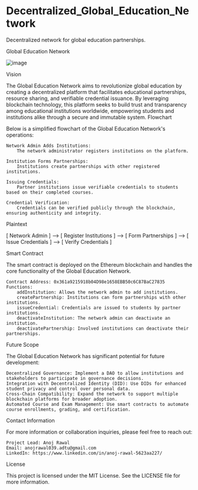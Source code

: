 # Decentralized_Global_Education_Network
Decentralized network for global education partnerships.

Global Education Network

![image](https://github.com/user-attachments/assets/675ce3ef-7503-42d5-ad4f-ee838ececd6f)



Vision

The Global Education Network aims to revolutionize global education by creating a decentralized platform that facilitates educational partnerships, resource sharing, and verifiable credential issuance. By leveraging blockchain technology, this platform seeks to build trust and transparency among educational institutions worldwide, empowering students and institutions alike through a secure and immutable system.
Flowchart

Below is a simplified flowchart of the Global Education Network's operations:

    Network Admin Adds Institutions:
        The network administrator registers institutions on the platform.

    Institution Forms Partnerships:
        Institutions create partnerships with other registered institutions.

    Issuing Credentials:
        Partner institutions issue verifiable credentials to students based on their completed courses.

    Credential Verification:
        Credentials can be verified publicly through the blockchain, ensuring authenticity and integrity.

Plaintext

[ Network Admin ] --> [ Register Institutions ]
                     --> [ Form Partnerships ]
                     --> [ Issue Credentials ]
                     --> [ Verify Credentials ]

Smart Contract

The smart contract is deployed on the Ethereum blockchain and handles the core functionality of the Global Education Network.

    Contract Address: 0x361a9215918b04D98e1658EBB50c6C87BaC27835
    Functions:
        addInstitution: Allows the network admin to add institutions.
        createPartnership: Institutions can form partnerships with other institutions.
        issueCredential: Credentials are issued to students by partner institutions.
        deactivateInstitution: The network admin can deactivate an institution.
        deactivatePartnership: Involved institutions can deactivate their partnerships.

Future Scope

The Global Education Network has significant potential for future development:

    Decentralized Governance: Implement a DAO to allow institutions and stakeholders to participate in governance decisions.
    Integration with Decentralized Identity (DID): Use DIDs for enhanced student privacy and control over personal data.
    Cross-Chain Compatibility: Expand the network to support multiple blockchain platforms for broader adoption.
    Automated Course and Exam Management: Use smart contracts to automate course enrollments, grading, and certification.

Contact Information

For more information or collaboration inquiries, please feel free to reach out:

    Project Lead: Anoj Rawal
    Email: anojrawal039.adtu@gmail.com
    LinkedIn: https://www.linkedin.com/in/anoj-rawal-5623aa227/

License

This project is licensed under the MIT License. See the LICENSE file for more information.
